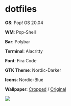 # dotfiles

<b>OS</b>: Pop! OS 20.04

<b>WM</b>: Pop-Shell

<b>Bar</b>: Polybar

<b>Terminal</b>: Alacritty

<b>Font</b>: Fira Code

<b>GTK Theme</b>: Nordic-Darker

<b>Icons</b>: Nordic-Blue

<b>Wallpaper</b>: <a href="https://imgur.com/a/0lp0Z82">Cropped</a> / <a href="https://i.imgur.com/4seBnk6.jpg">Original</a>

<img src="https://preview.redd.it/pyldc1pgpre51.png?width=960&crop=smart&auto=webp&s=fa8d236478c1676adee9b884466c7bb6abc65379">
